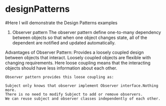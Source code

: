 # designPatterns

#Here I will demonstrate the Design Patterns examples

1. Observer pattern
  The observer pattern define one-to-many dependency between objects so that when one object changes state, 
  all of the dependent are notified and updated automatically.
  
  Advantages of Observer Pattern:
    Provides a loosely coupled design between objects that interact. Loosely coupled objects are flexible with changing requirements.
    Here loose coupling means that the interacting objects should have less information about each other.

    Observer pattern provides this loose coupling as:

    Subject only knows that observer implement Observer interface.Nothing more.
    There is no need to modify Subject to add or remove observers.
    We can reuse subject and observer classes independently of each other.
